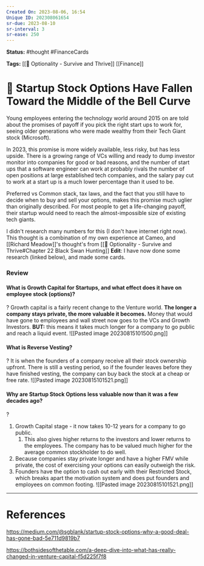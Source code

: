```yaml
---
Created On: 2023-08-06, 16:54
Unique ID: 202308061654
sr-due: 2023-08-10
sr-interval: 3
sr-ease: 250
---
```

**Status:** #thought #FinanceCards 

**Tags:** [[📗 Optionality - Survive and Thrive]] [[Finance]]

# 💸 Startup Stock Options Have Fallen Toward the Middle of the Bell Curve

Young employees entering the technology world around 2015 on are told about the promises of payoff if you pick the right start ups to work for, seeing older generations who were made wealthy from their Tech Giant stock (Microsoft).  

In 2023, this promise is more widely available, less risky, but has less upside. There is a growing range of VCs willing and ready to dump investor monitor into companies for good or bad reasons, and the number of start ups that a software engineer can work at probably rivals the number of open positions at large established tech companies, and the salary pay cut to work at a start up is a much lower percentage than it used to be. 


Preferred vs Common stack, tax laws, and the fact that you still have to decide when to buy and sell your options, makes this promise much uglier than originally described. For most people to get a life-changing payoff, their startup would need to reach the almost-impossible size of existing tech giants. 

I didn't research many numbers for this (I don't have internet right now). This thought is a combination of my own experience at Cameo, and [[Richard Meadow]]'s thought's from [[📗 Optionality - Survive and Thrive#Chapter 22 Black Swan Hunting]]
**Edit**: I have now done some research (linked below), and made some cards.


### Review

#### What is Growth Capital for Startups, and what effect does it have on employee stock (options)?
?
Growth capital is a fairly recent change to the Venture world. **The longer a company stays private, the more valuable it becomes.** Money that would have gone to employees and wall street now goes to the VCs and Growth Investors.
**BUT:** this means it takes much longer for a company to go public and reach a liquid event.
![[Pasted image 20230815101500.png]]
<!--SR:!2023-08-20,3,230-->

#### What is Reverse Vesting?
?
It is when the founders of a company receive all their stock ownership upfront. There is still a vesting period, so if the founder leaves before they have finished vesting, the company can buy back the stock at a cheap or free rate. 
![[Pasted image 20230815101521.png]]
<!--SR:!2023-08-20,3,230-->

#### Why are Startup Stock Options less valuable now than it was a few decades ago? 
?
1. Growth Capital stage - it now takes 10-12 years for a company to go public.
	1. This also gives higher returns to the investors and lower returns to the employees. The company has to be valued much higher for the average common stockholder to do well. 
2. Because companies stay private longer and have a higher FMV while private, the cost of exercising your options can easily outweigh the risk.
3. Founders have the option to cash out early with their Restricted Stock, which breaks apart the motivation system and does put founders and employees on common footing. 
![[Pasted image 20230815101521.png]]
<!--SR:!2023-08-19,1,190-->


---
# References
https://medium.com/@sgblank/startup-stock-options-why-a-good-deal-has-gone-bad-5e711d9819b7

https://bothsidesofthetable.com/a-deep-dive-into-what-has-really-changed-in-venture-capital-f5d225f7f8